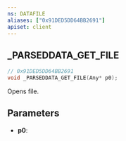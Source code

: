 ```yaml
---
ns: DATAFILE
aliases: ["0x91DED5DD64BB2691"]
apiset: client
---
```

## _PARSEDDATA_GET_FILE

```c
// 0x91DED5DD64BB2691
void _PARSEDDATA_GET_FILE(Any* p0);
```

Opens file.

## Parameters
* **p0**: